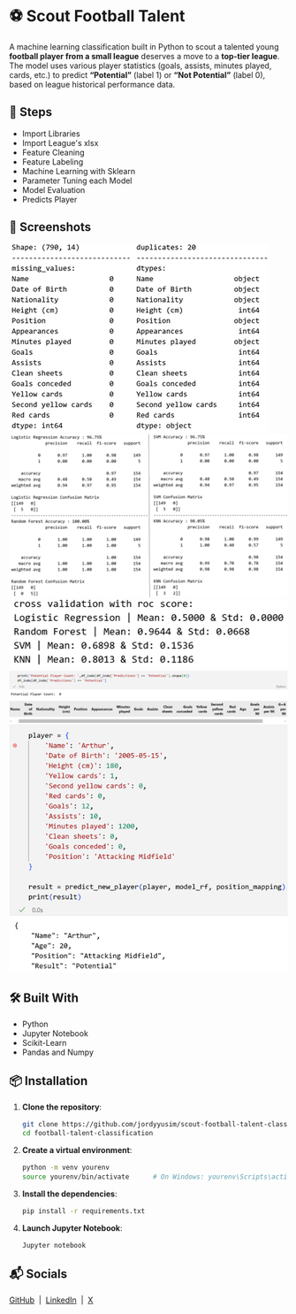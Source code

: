 # ⚽ Scout Football Talent

A machine learning classification built in Python to scout a talented young **football player from a small league** deserves a move to a **top-tier league**.
The model uses various player statistics (goals, assists, minutes played, cards, etc.) to predict **“Potential”** (label 1) or **“Not Potential”** (label 0), based on league historical performance data.

## 🌟 Steps

- Import Libraries
- Import League's xlsx
- Feature Cleaning
- Feature Labeling
- Machine Learning with Sklearn
- Parameter Tuning each Model
- Model Evaluation
- Predicts Player

## 📸 Screenshots

![1](football-talent-classification/screenshots/info.png)
![2](football-talent-classification/screenshots/report.png)
![3](football-talent-classification/screenshots/crossval.png)
![4](football-talent-classification/screenshots/result_indo_league.png)
![5](football-talent-classification/screenshots/result_single_player.png)

## 🛠️ Built With

- Python
- Jupyter Notebook
- Scikit-Learn
- Pandas and Numpy

## 📦 Installation

1. **Clone the repository**:

    ```bash
    git clone https://github.com/jordyyusim/scout-football-talent-classification.git
    cd football-talent-classification 
    ```

2. **Create a virtual environment**:

    ```bash
    python -m venv yourenv
    source yourenv/bin/activate      # On Windows: yourenv\Scripts\activate
    ```

3. **Install the dependencies**:

    ```bash
    pip install -r requirements.txt
    ```

4.  **Launch Jupyter Notebook**:

    ```bash
    Jupyter notebook
    ```   

## 📬 Socials

[GitHub](https://github.com/jordyyusim) &nbsp;|&nbsp;
[LinkedIn](https://linkedin.com/in/jordyyusim) &nbsp;|&nbsp;
[X](https://x.com/jordyyusim)
